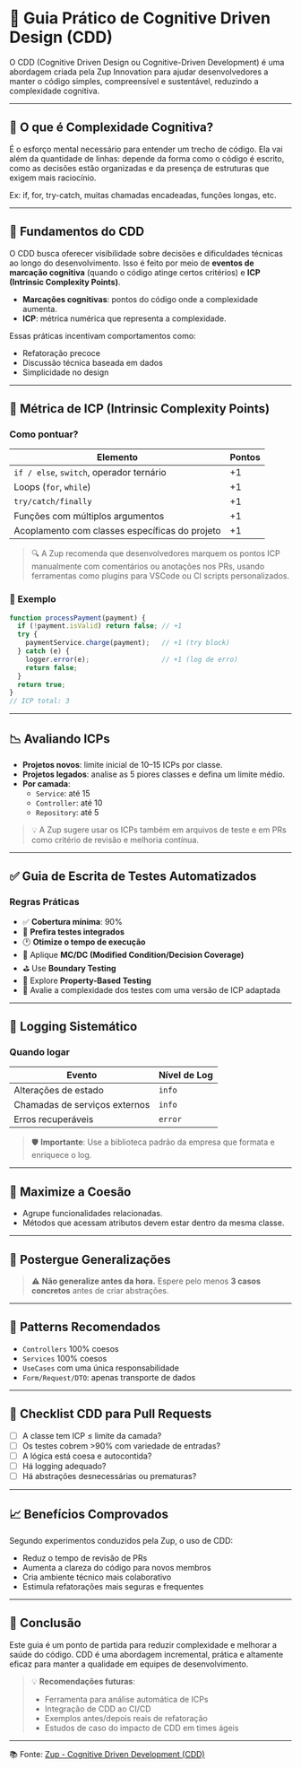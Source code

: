 
# 📘 Guia Prático de Cognitive Driven Design (CDD)

O CDD (Cognitive Driven Design ou Cognitive-Driven Development) é uma abordagem criada pela Zup Innovation para ajudar desenvolvedores a manter o código simples, compreensível e sustentável, reduzindo a complexidade cognitiva.


---

## 🧠 O que é Complexidade Cognitiva?

É o esforço mental necessário para entender um trecho de código. Ela vai além da quantidade de linhas: depende da forma como o código é escrito, como as decisões estão organizadas e da presença de estruturas que exigem mais raciocínio.

Ex: if, for, try-catch, muitas chamadas encadeadas, funções longas, etc.

---

## 🎯 Fundamentos do CDD

O CDD busca oferecer visibilidade sobre decisões e dificuldades técnicas ao longo do desenvolvimento. Isso é feito por meio de **eventos de marcação cognitiva** (quando o código atinge certos critérios) e **ICP (Intrinsic Complexity Points)**.

- **Marcações cognitivas**: pontos do código onde a complexidade aumenta.
- **ICP**: métrica numérica que representa a complexidade.

Essas práticas incentivam comportamentos como:

- Refatoração precoce
- Discussão técnica baseada em dados
- Simplicidade no design

---

## 📐 Métrica de ICP (Intrinsic Complexity Points)

### Como pontuar?

| Elemento                                          | Pontos |
|--------------------------------------------------|--------|
| `if / else`, `switch`, operador ternário         | +1     |
| Loops (`for`, `while`)                           | +1     |
| `try/catch/finally`                              | +1     |
| Funções com múltiplos argumentos                 | +1     |
| Acoplamento com classes específicas do projeto   | +1     |

> 🔍 A Zup recomenda que desenvolvedores marquem os pontos ICP manualmente com comentários ou anotações nos PRs, usando ferramentas como plugins para VSCode ou CI scripts personalizados.

### 🧪 Exemplo

```ts
function processPayment(payment) {
  if (!payment.isValid) return false; // +1
  try {
    paymentService.charge(payment);   // +1 (try block)
  } catch (e) {
    logger.error(e);                  // +1 (log de erro)
    return false;
  }
  return true;
}
// ICP total: 3
```

---

## 📉 Avaliando ICPs

- **Projetos novos**: limite inicial de 10–15 ICPs por classe.
- **Projetos legados**: analise as 5 piores classes e defina um limite médio.
- **Por camada**:
  - `Service`: até 15
  - `Controller`: até 10
  - `Repository`: até 5

> 💡 A Zup sugere usar os ICPs também em arquivos de teste e em PRs como critério de revisão e melhoria contínua.

---

## ✅ Guia de Escrita de Testes Automatizados

### Regras Práticas

- ✅ **Cobertura mínima**: 90%
- 🔗 **Prefira testes integrados**
- 🕐 **Otimize o tempo de execução**
- 🧪 Aplique **MC/DC (Modified Condition/Decision Coverage)**
- ⛳ Use **Boundary Testing**
- 🔁 Explore **Property-Based Testing**
- 📏 Avalie a complexidade dos testes com uma versão de ICP adaptada

---

## 🧾 Logging Sistemático

### Quando logar

| Evento                                 | Nível de Log |
|----------------------------------------|--------------|
| Alterações de estado                   | `info`       |
| Chamadas de serviços externos          | `info`       |
| Erros recuperáveis                     | `error`      |

> 🛡 **Importante**: Use a biblioteca padrão da empresa que formata e enriquece o log.

---

## 🔗 Maximize a Coesão

- Agrupe funcionalidades relacionadas.
- Métodos que acessam atributos devem estar dentro da mesma classe.

---

## 🛑 Postergue Generalizações

> ⚠️ **Não generalize antes da hora.** Espere pelo menos **3 casos concretos** antes de criar abstrações.

---

## 🎯 Patterns Recomendados

- `Controllers` 100% coesos
- `Services` 100% coesos
- `UseCases` com uma única responsabilidade
- `Form/Request/DTO`: apenas transporte de dados

---

## 📌 Checklist CDD para Pull Requests

- [ ] A classe tem ICP ≤ limite da camada?
- [ ] Os testes cobrem >90% com variedade de entradas?
- [ ] A lógica está coesa e autocontida?
- [ ] Há logging adequado?
- [ ] Há abstrações desnecessárias ou prematuras?

---

## 📈 Benefícios Comprovados

Segundo experimentos conduzidos pela Zup, o uso de CDD:

- Reduz o tempo de revisão de PRs
- Aumenta a clareza do código para novos membros
- Cria ambiente técnico mais colaborativo
- Estimula refatorações mais seguras e frequentes

---

## 💬 Conclusão

Este guia é um ponto de partida para reduzir complexidade e melhorar a saúde do código. CDD é uma abordagem incremental, prática e altamente eficaz para manter a qualidade em equipes de desenvolvimento.

> 💡 **Recomendações futuras**:
> - Ferramenta para análise automática de ICPs
> - Integração de CDD ao CI/CD
> - Exemplos antes/depois reais de refatoração
> - Estudos de caso do impacto de CDD em times ágeis

---

📚 Fonte: [Zup - Cognitive Driven Development (CDD)](https://zup.com.br/blog/cognitive-driven-development-cdd)


